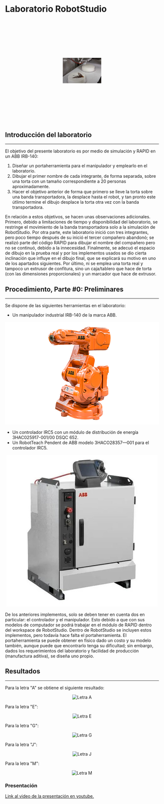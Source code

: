 # Laboratorio RobotStudio

<p align="center">
  <img src="picture/pastral.png" alt="Pastel ejemplo" style="transform: scale(0.25); transform-origin: center;">
</p>

## Introducción del laboratorio
---

El objetivo del presente laboratorio es por medio de simulación y RAPID en un ABB IRB-140:
  1. Diseñar un portaherramienta para el manipulador y emplearlo en el laboratorio.
  2. Dibujar el primer nombre de cada integrante, de forma separada, sobre una torta con un tamaño correspondiente a 20 personas aproximadamente.
  3. Hacer el objetivo anterior de forma que primero se lleve la torta sobre una banda transportadora, la desplace hasta el robot, y tan pronto este útlimo termine el dibujo desplace la torta otra vez con la banda transportadora.

En relación a estos objetivos, se hacen unas observaciones adicionales. Primero, debido a limitaciones de tiempo y disponibilidad del laboratorio, se restringe el movimiento de la banda transportadora solo a la simulación de RobotStudio. Por otra parte, este laboratorio inició con tres integrantes, pero poco tiempo después de su inició el tercer compañero abandonó; se realizó parte del código RAPID para dibujar el nombre del compañero pero no se continuó, debido a la innecesidad. Finalmente, se adecuó el espacio de dibujo en la prueba real y por los implementos usados se dio cierta inclinación que influye en el dibujo final, que se explicará su motivo en uno de los apartados siguientes. Por último, ni se emplea una torta real y tampoco un extrusor de confitura, sino un caja/tablero que hace de torta (con las dimensiones proporcionales) y un marcador que hace de extrusor.

## Procedimiento, Parte #0: Preliminares
---

Se dispone de las siguientes herramientas en el laboratorio:
  - Un manipulador industrial IRB-140 de la marca ABB.
<p align="center">
  <img src="picture/irb-140.png" alt="Manipulador">
</p>

  - Un controlador IRC5 con un módulo de distribución de energía 3HAC025917-001/00 DSQC 652.
  - Un RobotTeach Pendent de ABB modelo 3HACO28357—001 para el controlador IRC5.

<p align="center">
  <img src="picture/irc5.jpg" alt="Controlador y HMI">
</p>

De los anteriores implementos, solo se deben tener en cuenta dos en particular: el controlador y el manipulador. Esto debido a que con sus modelos de computador se podrá trabajar en el módulo de RAPID dentro del workspace de RobotStudio. Dentro de RobotStudio se incluyen estos implementos, pero todavía hace falta el portaherramienta. El portaherramienta se puede obtener en físico dado un costo y su modelo también, aunque puede que encontrarlo tenga su dificultad; sin embargo, dados los requerimientos del laboratorio y facilidad de producción (manufactura aditiva), se diseña uno propio.


## Resultados
---

Para la letra "A" se obtiene el siguiente resultado:

<p align="center">
  <img src="pictures/letra_a.png" alt="Letra A">
</p>

Para la letra "E":

<p align="center">
  <img src="pictures/letra_e.png" alt="Letra E">
</p>

Para la letra "G":

<p align="center">
  <img src="pictures/letra_g.png" alt="Letra G">
</p>

Para la letra "J":

<p align="center">
  <img src="pictures/letra_j.png" alt="Letra J">
</p>

Para la letra "M":

<p align="center">
  <img src="pictures/letra_m.png" alt="Letra M">
</p>


### Presentación

[Link al video de la presentación en youtube.](https://youtu.be/41Mnf04L6z8)
